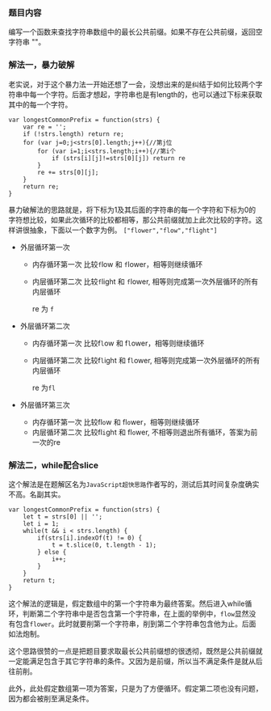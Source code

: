 ### 题目内容
编写一个函数来查找字符串数组中的最长公共前缀。如果不存在公共前缀，返回空字符串 ""。

### 解法一，暴力破解
老实说，对于这个暴力法一开始还想了一会，没想出来的是纠结于如何比较两个字符串中每一个字符。后面才想起，字符串也是有length的，也可以通过下标来获取其中的每一个字符。

```
var longestCommonPrefix = function(strs) {
    var re = '';
    if (!strs.length) return re;
    for (var j=0;j<strs[0].length;j++){//第j位
        for (var i=1;i<strs.length;i++){//第i个
            if (strs[i][j]!=strs[0][j]) return re
        }
        re += strs[0][j];
    }
    return re;
}
```

暴力破解法的思路就是，将下标为1及其后面的字符串的每一个字符和下标为0的字符想比较，如果此次循环的比较都相等，那公共前缀就加上此次比较的字符。这样讲很抽象，下面以一个数字为例。
`["flower","flow","flight"]`

- 外层循环第一次
  - 内存循环第一次
    比较`f`low 和 `f`lower，相等则继续循环
  - 内层循环第二次
    比较`f`light 和 `f`lower, 相等则完成第一次外层循环的所有内层循环

    re 为 `f`

- 外层循环第二次
  - 内存循环第一次
    比较f`l`ow 和 f`l`ower，相等则继续循环
  - 内层循环第二次
    比较f`l`ight 和 f`l`ower, 相等则完成第一次外层循环的所有内层循环
    
    re 为`fl`

- 外层循环第三次
  - 内存循环第一次
    比较fl`o`w 和 fl`o`wer，相等则继续循环
  - 内层循环第二次
    比较fl`i`ght 和 fl`o`wer, 不相等则退出所有循环，答案为前一次的re


### 解法二，while配合slice

这个解法是在题解区名为`JavaScript超快思路`作者写的，测试后其时间复杂度确实不高。名副其实。

```
var longestCommonPrefix = function(strs) {
    let t = strs[0] || '';
    let i = 1;
    while(t && i < strs.length) {
        if(strs[i].indexOf(t) != 0) {
            t = t.slice(0, t.length - 1);
        } else {
            i++;
        }
    }
    return t;
}
```
这个解法的逻辑是，假定数组中的第一个字符串为最终答案。然后进入while循环，判断第二个字符串中是否包含第一个字符串，在上面的举例中，`flow`显然没有包含`flower`。此时就要削第一个字符串，削到第二个字符串包含他为止。后面如法炮制。

这个思路很赞的一点是把题目要求取最长公共前缀想的很透彻，既然是公共前缀就一定能满足包含于其它字符串的条件。又因为是前缀，所以当不满足条件是就从后往前削。

此外，此处假定数组第一项为答案，只是为了方便循环。假定第二项也没有问题，因为都会被削至满足条件。
